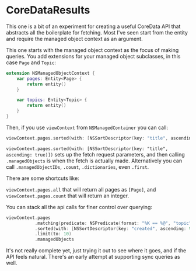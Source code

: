 # CoreDataResults

This one is a bit of an experiment for creating a useful CoreData API that abstracts all the boilerplate for fetching. Most I've seen start from the entity and require the managed object context as an argument. 

This one starts with the managed object context as the focus of making queries. You add extensions for your managed object subclasses, in this case `Page` and `Topic`:

```swift
extension NSManagedObjectContext {
    var pages: Entity<Page> {
        return entity()
    }

    var topics: Entity<Topic> {
        return entity()
    }
}
```

Then, if you use `viewContext` from `NSManagedContainer` you can call:

```swift
viewContext.pages.sorted(with: [NSSortDescriptor(key: "title", ascending: true)]).managedObjects
```

`viewContext.pages.sorted(with: [NSSortDescriptor(key: "title", ascending: true)])` sets up the fetch request parameters, and then calling `.managedObjects` is when the fetch is actually made. Alternatively you can call `.managedObjectIDs`, `.count`, `.dictionaries`, even `.first`.

There are some shortcuts like:

`viewContext.pages.all` that will return all pages as `[Page]`, and `viewContext.pages.count` that will return an integer.

You can stack all the api calls for finer control over querying:

```swift
viewContext.pages
           .matching(predicate: NSPredicate(format: "%K == %@", "topic", "General"))
           .sorted(with: [NSSortDescriptor(key: "created", ascending: true)])
           .limit(to: 10)
           .managedObjects
```
                       
It's not really complete yet, just trying it out to see where it goes, and if the API feels natural. There's an early attempt at supporting sync queries as well.
